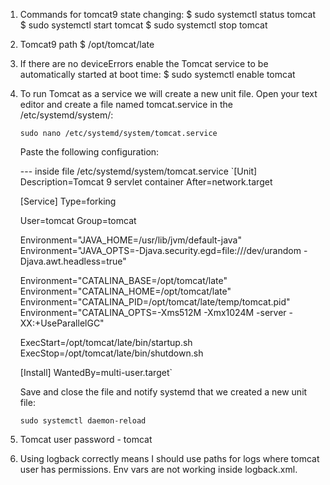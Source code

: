 1. Commands for tomcat9 state changing:
 $ sudo systemctl status tomcat
 $ sudo systemctl start tomcat
 $ sudo systemctl stop tomcat
2. Tomcat9 path
 $ /opt/tomcat/late

3. If there are no deviceErrors enable the Tomcat service to be automatically started at boot time:
 $ sudo systemctl enable tomcat

4. To run Tomcat as a service we will create a new unit file. Open your text editor and create a file named tomcat.service in the /etc/systemd/system/:

   `sudo nano /etc/systemd/system/tomcat.service`

   Paste the following configuration:

   --- inside file /etc/systemd/system/tomcat.service
   `[Unit]
   Description=Tomcat 9 servlet container
   After=network.target

   [Service]
   Type=forking

   User=tomcat
   Group=tomcat

   Environment="JAVA_HOME=/usr/lib/jvm/default-java"
   Environment="JAVA_OPTS=-Djava.security.egd=file:///dev/urandom -Djava.awt.headless=true"

   Environment="CATALINA_BASE=/opt/tomcat/late"
   Environment="CATALINA_HOME=/opt/tomcat/late"
   Environment="CATALINA_PID=/opt/tomcat/late/temp/tomcat.pid"
   Environment="CATALINA_OPTS=-Xms512M -Xmx1024M -server -XX:+UseParallelGC"

   ExecStart=/opt/tomcat/late/bin/startup.sh
   ExecStop=/opt/tomcat/late/bin/shutdown.sh

   [Install]
   WantedBy=multi-user.target`

   Save and close the file and notify systemd that we created a new unit file:

   `sudo systemctl daemon-reload`

5. Tomcat user password - tomcat
6. Using logback correctly means I should use paths for logs where tomcat user has permissions.
Env vars are not working inside logback.xml.